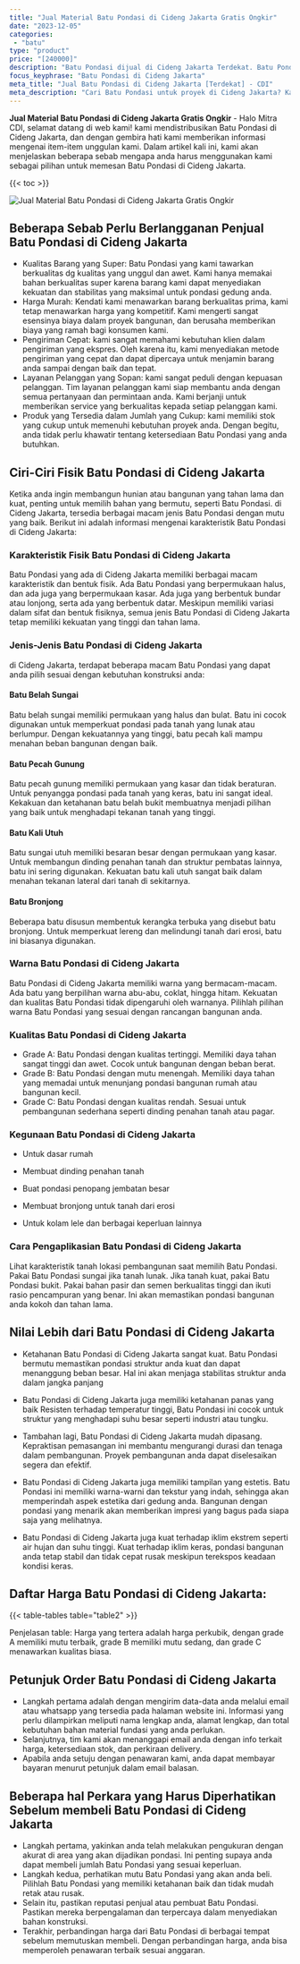 ```yaml
---
title: "Jual Material Batu Pondasi di Cideng Jakarta Gratis Ongkir"
date: "2023-12-05"
categories:
 - "batu"
type: "product"
price: "[240000]"
description: "Batu Pondasi dijual di Cideng Jakarta Terdekat. Batu Pondasi ini sering dipakai dalam proyek konstruksi sebagai dasar bangunan yang kuat dan awet. Hubungi kami untuk informasi lebih lanjut."
focus_keyphrase: "Batu Pondasi di Cideng Jakarta"
meta_title: "Jual Batu Pondasi di Cideng Jakarta [Terdekat] - CDI"
meta_description: "Cari Batu Pondasi untuk proyek di Cideng Jakarta? Kami memiliki Batu Pondasi berkualitas untuk dasar bangunan. Segera dapatkan penawaran terbaik."
---
```


**Jual Material Batu Pondasi di Cideng Jakarta Gratis Ongkir** - Halo Mitra CDI, selamat datang di web kami! kami mendistribusikan Batu Pondasi di Cideng Jakarta, dan dengan gembira hati kami memberikan informasi mengenai item-item unggulan kami. Dalam artikel kali ini, kami akan menjelaskan beberapa sebab mengapa anda harus menggunakan kami sebagai pilihan untuk memesan Batu Pondasi di Cideng Jakarta.

{{< toc >}}

![Jual Material Batu Pondasi di Cideng Jakarta Gratis Ongkir](/images/batu/batu-pondasi-08.jpg)

## Beberapa Sebab Perlu Berlangganan Penjual Batu Pondasi di Cideng Jakarta

*   Kualitas Barang yang Super: Batu Pondasi yang kami tawarkan berkualitas dg kualitas yang unggul dan awet. Kami hanya memakai bahan berkualitas super karena barang kami dapat menyediakan kekuatan dan stabilitas yang maksimal untuk pondasi gedung anda.
*   Harga Murah: Kendati kami menawarkan barang berkualitas prima, kami tetap menawarkan harga yang kompetitif. Kami mengerti sangat esensinya biaya dalam proyek bangunan, dan berusaha memberikan biaya yang ramah bagi konsumen kami.
*   Pengiriman Cepat: kami sangat memahami kebutuhan klien dalam pengiriman yang ekspres. Oleh karena itu, kami menyediakan metode pengiriman yang cepat dan dapat dipercaya untuk menjamin barang anda sampai dengan baik dan tepat.
*   Layanan Pelanggan yang Sopan: kami sangat peduli dengan kepuasan pelanggan. Tim layanan pelanggan kami siap membantu anda dengan semua pertanyaan dan permintaan anda. Kami berjanji untuk memberikan service yang berkualitas kepada setiap pelanggan kami.
*   Produk yang Tersedia dalam Jumlah yang Cukup: kami memiliki stok yang cukup untuk memenuhi kebutuhan proyek anda. Dengan begitu, anda tidak perlu khawatir tentang ketersediaan Batu Pondasi yang anda butuhkan.

## Ciri-Ciri Fisik Batu Pondasi di Cideng Jakarta

Ketika anda ingin membangun hunian atau bangunan yang tahan lama dan kuat, penting untuk memilih bahan yang bermutu, seperti Batu Pondasi. di Cideng Jakarta, tersedia berbagai macam jenis Batu Pondasi dengan mutu yang baik. Berikut ini adalah informasi mengenai karakteristik Batu Pondasi di Cideng Jakarta:

### Karakteristik Fisik Batu Pondasi di Cideng Jakarta

Batu Pondasi yang ada di Cideng Jakarta memiliki berbagai macam karakteristik dan bentuk fisik. Ada Batu Pondasi yang berpermukaan halus, dan ada juga yang berpermukaan kasar. Ada juga yang berbentuk bundar atau lonjong, serta ada yang berbentuk datar. Meskipun memiliki variasi dalam sifat dan bentuk fisiknya, semua jenis Batu Pondasi di Cideng Jakarta tetap memiliki kekuatan yang tinggi dan tahan lama.

### Jenis-Jenis Batu Pondasi di Cideng Jakarta

di Cideng Jakarta, terdapat beberapa macam Batu Pondasi yang dapat anda pilih sesuai dengan kebutuhan konstruksi anda:

#### Batu Belah Sungai

Batu belah sungai memiliki permukaan yang halus dan bulat. Batu ini cocok digunakan untuk memperkuat pondasi pada tanah yang lunak atau berlumpur. Dengan kekuatannya yang tinggi, batu pecah kali mampu menahan beban bangunan dengan baik.

#### Batu Pecah Gunung

Batu pecah gunung memiliki permukaan yang kasar dan tidak beraturan. Untuk penyangga pondasi pada tanah yang keras, batu ini sangat ideal. Kekakuan dan ketahanan batu belah bukit membuatnya menjadi pilihan yang baik untuk menghadapi tekanan tanah yang tinggi.

#### Batu Kali Utuh

Batu sungai utuh memiliki besaran besar dengan permukaan yang kasar. Untuk membangun dinding penahan tanah dan struktur pembatas lainnya, batu ini sering digunakan. Kekuatan batu kali utuh sangat baik dalam menahan tekanan lateral dari tanah di sekitarnya.

#### Batu Bronjong

Beberapa batu disusun membentuk kerangka terbuka yang disebut batu bronjong. Untuk memperkuat lereng dan melindungi tanah dari erosi, batu ini biasanya digunakan.

### Warna Batu Pondasi di Cideng Jakarta

Batu Pondasi di Cideng Jakarta memiliki warna yang bermacam-macam. Ada batu yang berpilihan warna abu-abu, coklat, hingga hitam. Kekuatan dan kualitas Batu Pondasi tidak dipengaruhi oleh warnanya. Pilihlah pilihan warna Batu Pondasi yang sesuai dengan rancangan bangunan anda.

### Kualitas Batu Pondasi di Cideng Jakarta

*   Grade A: Batu Pondasi dengan kualitas tertinggi. Memiliki daya tahan sangat tinggi dan awet. Cocok untuk bangunan dengan beban berat.
*   Grade B: Batu Pondasi dengan mutu menengah. Memiliki daya tahan yang memadai untuk menunjang pondasi bangunan rumah atau bangunan kecil.
*   Grade C: Batu Pondasi dengan kualitas rendah. Sesuai untuk pembangunan sederhana seperti dinding penahan tanah atau pagar.

### Kegunaan Batu Pondasi di Cideng Jakarta

*   Untuk dasar rumah

*   Membuat dinding penahan tanah

*   Buat pondasi penopang jembatan besar

*   Membuat bronjong untuk tanah dari erosi

*   Untuk kolam lele dan berbagai keperluan lainnya

### Cara Pengaplikasian Batu Pondasi di Cideng Jakarta

Lihat karakteristik tanah lokasi pembangunan saat memilih Batu Pondasi. Pakai Batu Pondasi sungai jika tanah lunak. Jika tanah kuat, pakai Batu Pondasi bukit. Pakai bahan pasir dan semen berkualitas tinggi dan ikuti rasio pencampuran yang benar. Ini akan memastikan pondasi bangunan anda kokoh dan tahan lama.

## Nilai Lebih dari Batu Pondasi di Cideng Jakarta

*   Ketahanan Batu Pondasi di Cideng Jakarta sangat kuat. Batu Pondasi bermutu memastikan pondasi struktur anda kuat dan dapat menanggung beban besar. Hal ini akan menjaga stabilitas struktur anda dalam jangka panjang

*   Batu Pondasi di Cideng Jakarta juga memiliki ketahanan panas yang baik Resisten terhadap temperatur tinggi, Batu Pondasi ini cocok untuk struktur yang menghadapi suhu besar seperti industri atau tungku.
*   Tambahan lagi, Batu Pondasi di Cideng Jakarta mudah dipasang. Kepraktisan pemasangan ini membantu mengurangi durasi dan tenaga dalam pembangunan. Proyek pembangunan anda dapat diselesaikan segera dan efektif.
*   Batu Pondasi di Cideng Jakarta juga memiliki tampilan yang estetis. Batu Pondasi ini memiliki warna-warni dan tekstur yang indah, sehingga akan memperindah aspek estetika dari gedung anda. Bangunan dengan pondasi yang menarik akan memberikan impresi yang bagus pada siapa saja yang melihatnya.
*   Batu Pondasi di Cideng Jakarta juga kuat terhadap iklim ekstrem seperti air hujan dan suhu tinggi. Kuat terhadap iklim keras, pondasi bangunan anda tetap stabil dan tidak cepat rusak meskipun terekspos keadaan kondisi keras.

## Daftar Harga Batu Pondasi di Cideng Jakarta:

{{< table-tables table="table2" >}}

Penjelasan table: Harga yang tertera adalah harga perkubik, dengan grade A memiliki mutu terbaik, grade B memiliki mutu sedang, dan grade C menawarkan kualitas biasa.

## Petunjuk Order Batu Pondasi di Cideng Jakarta

*   Langkah pertama adalah dengan mengirim data-data anda melalui email atau whatsapp yang tersedia pada halaman website ini. Informasi yang perlu dilampirkan meliputi nama lengkap anda, alamat lengkap, dan total kebutuhan bahan material fundasi yang anda perlukan.
*   Selanjutnya, tim kami akan menanggapi email anda dengan info terkait harga, ketersediaan stok, dan perkiraan delivery.
*   Apabila anda setuju dengan penawaran kami, anda dapat membayar bayaran menurut petunjuk dalam email balasan.

## Beberapa hal Perkara yang Harus Diperhatikan Sebelum membeli Batu Pondasi di Cideng Jakarta

*   Langkah pertama, yakinkan anda telah melakukan pengukuran dengan akurat di area yang akan dijadikan pondasi. Ini penting supaya anda dapat membeli jumlah Batu Pondasi yang sesuai keperluan.
*   Langkah kedua, perhatikan mutu Batu Pondasi yang akan anda beli. Pilihlah Batu Pondasi yang memiliki ketahanan baik dan tidak mudah retak atau rusak.
*   Selain itu, pastikan reputasi penjual atau pembuat Batu Pondasi. Pastikan mereka berpengalaman dan terpercaya dalam menyediakan bahan konstruksi.
*   Terakhir, perbandingan harga dari Batu Pondasi di berbagai tempat sebelum memutuskan membeli. Dengan perbandingan harga, anda bisa memperoleh penawaran terbaik sesuai anggaran.